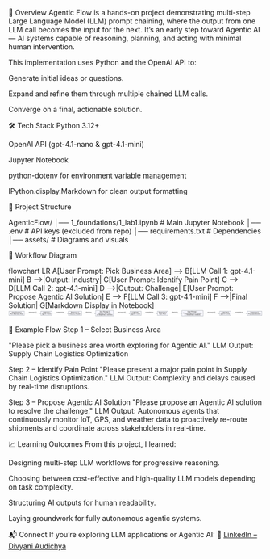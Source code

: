 📌 Overview
Agentic Flow is a hands-on project demonstrating multi-step Large Language Model (LLM) prompt chaining, where the output from one LLM call becomes the input for the next.
It’s an early step toward Agentic AI — AI systems capable of reasoning, planning, and acting with minimal human intervention.

This implementation uses Python and the OpenAI API to:

Generate initial ideas or questions.

Expand and refine them through multiple chained LLM calls.

Converge on a final, actionable solution.

🛠️ Tech Stack
Python 3.12+

OpenAI API (gpt-4.1-nano & gpt-4.1-mini)

Jupyter Notebook

python-dotenv for environment variable management

IPython.display.Markdown for clean output formatting

📂 Project Structure

AgenticFlow/
│── 1_foundations/1_lab1.ipynb    # Main Jupyter Notebook
│── .env                          # API keys (excluded from repo)
│── requirements.txt              # Dependencies
│── assets/                       # Diagrams and visuals

🔄 Workflow Diagram

flowchart LR
    A[User Prompt: Pick Business Area] --> B[LLM Call 1: gpt-4.1-mini]
    B -->|Output: Industry| C[User Prompt: Identify Pain Point]
    C --> D[LLM Call 2: gpt-4.1-mini]
    D -->|Output: Challenge| E[User Prompt: Propose Agentic AI Solution]
    E --> F[LLM Call 3: gpt-4.1-mini]
    F -->|Final Solution| G[Markdown Display in Notebook]
    ![PromptCascade Flow](assets/PromptCascade_flow_svg.svg)

🧠 Example Flow
Step 1 – Select Business Area

"Please pick a business area worth exploring for Agentic AI."
LLM Output: Supply Chain Logistics Optimization

Step 2 – Identify Pain Point
"Please present a major pain point in Supply Chain Logistics Optimization."
LLM Output: Complexity and delays caused by real-time disruptions.

Step 3 – Propose Agentic AI Solution
"Please propose an Agentic AI solution to resolve the challenge."
LLM Output:
Autonomous agents that continuously monitor IoT, GPS, and weather data to proactively re-route shipments and coordinate across stakeholders in real-time.

📈 Learning Outcomes
From this project, I learned:

Designing multi-step LLM workflows for progressive reasoning.

Choosing between cost-effective and high-quality LLM models depending on task complexity.

Structuring AI outputs for human readability.

Laying groundwork for fully autonomous agentic systems.

📬 Connect
If you’re exploring LLM applications or Agentic AI:
💼 [LinkedIn – Divyani Audichya](https://www.linkedin.com/in/divyaniaudichya/)
